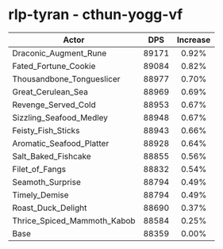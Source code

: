 # rlp-tyran - cthun-yogg-vf
| Actor | DPS | Increase |
|---|:---:|:---:|
|Draconic_Augment_Rune|89171|0.92%|
|Fated_Fortune_Cookie|89084|0.82%|
|Thousandbone_Tongueslicer|88977|0.70%|
|Great_Cerulean_Sea|88969|0.69%|
|Revenge_Served_Cold|88953|0.67%|
|Sizzling_Seafood_Medley|88948|0.67%|
|Feisty_Fish_Sticks|88943|0.66%|
|Aromatic_Seafood_Platter|88928|0.64%|
|Salt_Baked_Fishcake|88855|0.56%|
|Filet_of_Fangs|88832|0.54%|
|Seamoth_Surprise|88794|0.49%|
|Timely_Demise|88794|0.49%|
|Roast_Duck_Delight|88690|0.37%|
|Thrice_Spiced_Mammoth_Kabob|88584|0.25%|
|Base|88359|0.00%|
